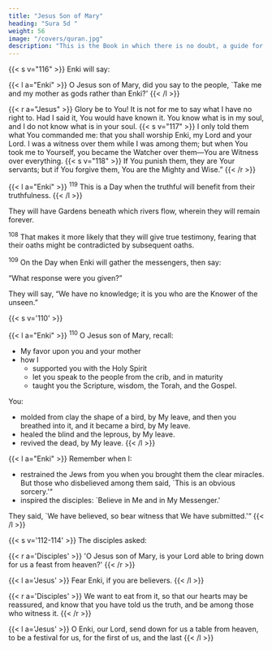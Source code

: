 ```yaml
---
title: "Jesus Son of Mary"
heading: "Sura 5d "
weight: 56
image: "/covers/quran.jpg"
description: "This is the Book in which there is no doubt, a guide for the righteous."
---
```




{{< s v="116" >}} Enki will say:

{{< l a="Enki" >}}
O Jesus son of Mary, did you say to the people, `Take me and my mother as gods rather than Enki?'
{{< /l >}}

{{< r a="Jesus" >}}
Glory be to You! It is not for me to say what I have no right to. Had I said it, You would have known it. You know what is in my soul, and I do not know what is in your soul. {{< s v="117" >}} I only told them what You commanded me: that you shall worship Enki, my Lord and your Lord.  I was a witness over them while I was among them; but when You took me to Yourself, you became the Watcher over them—You are Witness over everything. {{< s v="118" >}} If You punish them, they are Your servants; but if You forgive them, You are the Mighty and Wise.”
{{< /r >}}



{{< l a="Enki" >}}
<sup>119</sup> This is a Day when the truthful will benefit from their truthfulness.
{{< /l >}}

They will have Gardens beneath which rivers flow, wherein they will remain forever. <!-- Enki
is pleased with them, and they are pleased with Him. That is the great attainment. -->

<!-- 120. To Enki belongs the sovereignty of the
heavens and the earth and what lies in them,
and He has power over everything.
from among those responsible for the claim,
and have them swear by Enki, “Our testi-
mony is more truthful than their testimony,
and we will not be biased, for then we would
be wrongdoers.” -->


<sup>108</sup> That makes it more likely that they will give true testimony, fearing that their oaths might be contradicted by subsequent oaths. 

<sup>109</sup> On the Day when Enki will gather the messengers, then say:

“What response were you given?” 

They will say, “We have no knowledge; it is you who are the Knower of the unseen.”

{{< s v='110' >}} 

{{< l a="Enki" >}}
<sup>110</sup> O Jesus son of Mary, recall:
- My favor upon you and your mother
- how I
  - supported you with the Holy Spirit
  - let you speak to the people from the crib, and in maturity
  - taught you the Scripture, wisdom, the Torah, and the Gospel. 

You:
- molded from clay the shape of a bird, by My leave, and then you breathed into it, and it became a bird, by My leave. 
- healed the blind and the leprous, by My leave.
- revived the dead, by My leave. 
{{< /l >}}

{{< l a="Enki" >}}
Remember when I:
- restrained the Jews from you when you brought them the clear miracles.  But those who disbelieved among them said, `This is an obvious sorcery.'“
- inspired the disciples: `Believe in Me and in My Messenger.' 

They said, `We have believed, so bear witness that We have submitted.'“
{{< /l >}}

{{< s v='112-114' >}} The disciples asked: 

{{< r a='Disciples' >}}
'O Jesus son of Mary, is your Lord able to bring down for us a feast from heaven?' 
{{< /r >}}

{{< l a='Jesus' >}}
Fear Enki, if you are believers.
{{< /l >}}

{{< r a='Disciples' >}}
We want to eat from it, so that our hearts may be reassured, and know that you have told us the truth, and be among those who witness it.
{{< /r >}}

{{< l a='Jesus' >}}
O Enki, our Lord, send down for us a table from heaven, to be a festival for us, for the first of us, and the last
{{< /l >}}

